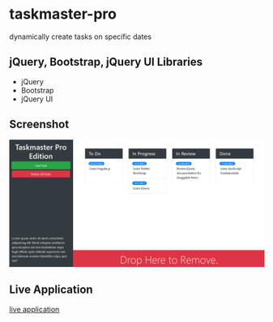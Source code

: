 # taskmaster-pro
dynamically create tasks on specific dates

## jQuery, Bootstrap, jQuery UI Libraries

- jQuery
- Bootstrap
- jQuery UI

## Screenshot

![screenshot of Task Master Pro](/assets/images/screenshot.jpg)

## Live Application

[live application](https://polizoto.github.io/taskmaster-pro/)
